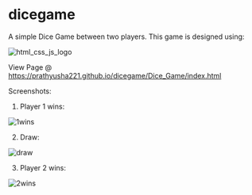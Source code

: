 # dicegame
A simple Dice Game between two players.
This game is designed using:

![html_css_js_logo](https://user-images.githubusercontent.com/65334227/184535309-e3d9d43d-179e-4a88-bdea-182eb4a1ab26.png)

View Page @ https://prathyusha221.github.io/dicegame/Dice_Game/index.html

Screenshots:

1. Player 1 wins:

![1wins](https://user-images.githubusercontent.com/65334227/184535345-cdb46301-7636-4794-9d37-9d2e4bc1ac45.png)

2. Draw:

![draw](https://user-images.githubusercontent.com/65334227/184535353-2f082b99-325b-4780-882b-a44cc4603780.png)

3. Player 2 wins:

![2wins](https://user-images.githubusercontent.com/65334227/184535366-5c910214-b647-4590-8921-ba7dfad9166c.png)
